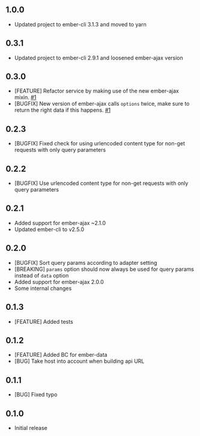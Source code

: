 ## 1.0.0

- Updated project to ember-cli 3.1.3 and moved to yarn

## 0.3.1

- Updated project to ember-cli 2.9.1 and loosened ember-ajax version

## 0.3.0

- [FEATURE] Refactor service by making use of the new ember-ajax mixin. [#1](https://github.com/jcbvm/ember-api-requests/issues/1)
- [BUGFIX] New version of ember-ajax calls `options` twice, make sure to return the right data if this happens.  [#1](https://github.com/jcbvm/ember-api-requests/issues/1)

## 0.2.3

- [BUGFIX] Fixed check for using urlencoded content type for non-get requests with only query parameters

## 0.2.2

- [BUGFIX] Use urlencoded content type for non-get requests with only query parameters

## 0.2.1

- Added support for ember-ajax ~2.1.0
- Updated ember-cli to v2.5.0

## 0.2.0

- [BUGFIX] Sort query params according to adapter setting
- [BREAKING] `params` option should now always be used for query params instead of `data` option
- Added support for ember-ajax 2.0.0
- Some internal changes

## 0.1.3

- [FEATURE] Added tests

## 0.1.2

- [FEATURE] Added BC for ember-data
- [BUG] Take host into account when building api URL

## 0.1.1

- [BUG] Fixed typo

## 0.1.0

- Initial release
